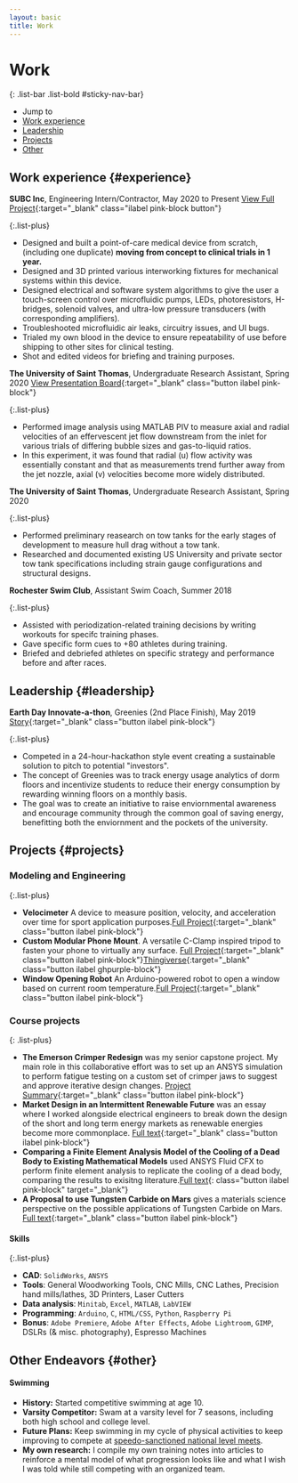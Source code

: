 ```yaml
---
layout: basic
title: Work
---
```


# Work

{: .list-bar .list-bold #sticky-nav-bar}
- Jump to
- [Work experience](#experience)
- [Leadership](#leadership)
- [Projects](#projects)
- [Other](#other)

## Work experience {#experience}

**SUBC Inc**, Engineering Intern/Contractor, May 2020 to Present [View Full Project](/2021/06/29/PlateletThrombometer.html){:target="_blank" class="ilabel pink-block button"}

{:.list-plus}
- Designed and built a point-of-care medical device from scratch, (including one duplicate) <strong>moving from concept to clinical trials in 1 year.</strong>
- Designed and 3D printed various interworking fixtures for mechanical systems within this device.
- Designed electrical and software system algorithms to give the user a touch-screen control over microfluidic pumps, LEDs, photoresistors, H-bridges, solenoid valves, and ultra-low pressure transducers (with corresponding amplifiers).
- Troubleshooted microfluidic air leaks, circuitry issues, and UI bugs.
- Trialed my own blood in the device to ensure repeatability of use before shipping to other sites for clinical testing.
- Shot and edited videos for briefing and training purposes.

**The University of Saint Thomas**, Undergraduate Research Assistant, Spring 2020 [View Presentation Board](\edu\InquiryPoster.PNG){:target="_blank" class="button ilabel pink-block"}

{:.list-plus}
- Performed image analysis using MATLAB PIV to measure axial and radial velocities of an effervescent jet flow downstream from the inlet for various trials of differing bubble sizes and gas-to-liquid ratios.
- In this experiment, it was found that radial (u) flow activity was essentially constant and that as measurements trend further away from the jet nozzle, axial (v) velocities become more widely distributed.



**The University of Saint Thomas**, Undergraduate Research Assistant, Spring 2020

{:.list-plus}
- Performed preliminary reasearch on tow tanks for the early stages of development to measure hull drag without a tow tank.
- Researched and documented existing US University and private sector tow tank specifications including strain gauge configurations and structural designs.

**Rochester Swim Club**, Assistant Swim Coach, Summer 2018

{:.list-plus}
- Assisted with periodization-related training decisions by writing workouts for specifc training phases.
- Gave specific form cues to +80 athletes during training.
- Briefed and debriefed athletes on specific strategy and performance before and after races.


## Leadership {#leadership}

**Earth Day Innovate-a-thon**, Greenies (2nd Place Finish), May 2019 [Story](https://news.stthomas.edu/earth-day-innovate-a-thon-creates-sustainable-ideas){:target="_blank" class="button ilabel pink-block"}

{:.list-plus}
- Competed in a 24-hour-hackathon style event creating a sustainable solution to pitch to potential "investors".
- The concept of Greenies was to track energy usage analytics of dorm floors and incentivize students to reduce their energy consumption by rewarding winning floors on a monthly basis.
- The goal was to create an initiative to raise enviornmental awareness and encourage community through the common goal of saving energy, benefitting both the enviornment and the pockets of the university.
## Projects {#projects}

### Modeling and Engineering

{:.list-plus}
- **Velocimeter** A device to measure position, velocity, and acceleration over time for sport application purposes.[Full Project](/2021/05/30/Velocimeter.html){:target="_blank" class="button ilabel pink-block"}
- **Custom Modular Phone Mount**. A versatile C-Clamp inspired tripod to fasten your phone to virtually any surface. [Full Project](/2021/03/09/PhoneMount.html){:target="_blank" class="button ilabel pink-block"}[Thingiverse](https://www.thingiverse.com/thing:4853769){:target="_blank" class="button ilabel ghpurple-block"}
- **Window Opening Robot** An Arduino-powered robot to open a window based on current room temperature.[Full Project](/2020/10/13/WindowOpeningRobot.html){:target="_blank" class="button ilabel pink-block"}

### Course projects

{: .list-plus}
- **The Emerson Crimper Redesign** was my senior capstone project. My main role in this collaborative effort was to set up an ANSYS simulation to perform fatigue testing on a custom set of crimper jaws to suggest and approve iterative design changes. [Project Summary](\edu\SeniorDesignProject.pdf){:target="_blank" class="button ilabel pink-block"}
- **Market Design in an Intermittent Renewable Future** was an essay where I worked alongside electrical engineers to break down the design of the short and long term energy markets as renewable energies become more commonplace. [Full text](\edu\ETLS744.pdf){:target="_blank" class="button ilabel pink-block"}
- **Comparing a Finite Element Analysis Model of the Cooling of a Dead Body to Existing Mathematical Models** used ANSYS Fluid CFX to perform finite element analysis to replicate the cooling of a dead body, comparing the results to exisitng literature.[Full text](\edu\HeatTransferFinalProject.pdf){: class="button ilabel pink-block" target="_blank"}
- **A Proposal to use Tungsten Carbide on Mars** gives a materials science perspective on the possible applications of Tungsten Carbide on Mars. [Full text](\edu\MaterialsEssay.pdf){:target="_blank" class="button ilabel pink-block"}

#### Skills

{:.list-plus}
- **CAD**: `SolidWorks`, `ANSYS`
- **Tools**: General Woodworking Tools, CNC Mills, CNC Lathes, Precision hand mills/lathes, 3D Printers, Laser Cutters
- **Data analysis**: `Minitab`, `Excel`, `MATLAB`, `LabVIEW`
- **Programming**: `Arduino`, `C`, `HTML/CSS`, `Python`, `Raspberry Pi` 
- **Bonus**: `Adobe Premiere`, `Adobe After Effects`, `Adobe Lightroom`, `GIMP`, DSLRs (& misc. photography), Espresso Machines


## Other Endeavors {#other}

#### Swimming

- **History:** Started competitive swimming at age 10.
- **Varsity Competitor:** Swam at a varsity level for 7 seasons, including both high school and college level.
- **Future Plans:** Keep swimming in my cycle of physical activities to keep improving to compete at <a href="https://www.usaswimming.org/events">speedo-sanctioned national level meets</a>.
- **My own research:** I compile my own training notes into articles to reinforce a mental model of what progression looks like and what I wish I was told while still competing with an organized team.

<script src="/styles/sticky.js" type="text/javascript"></script>
